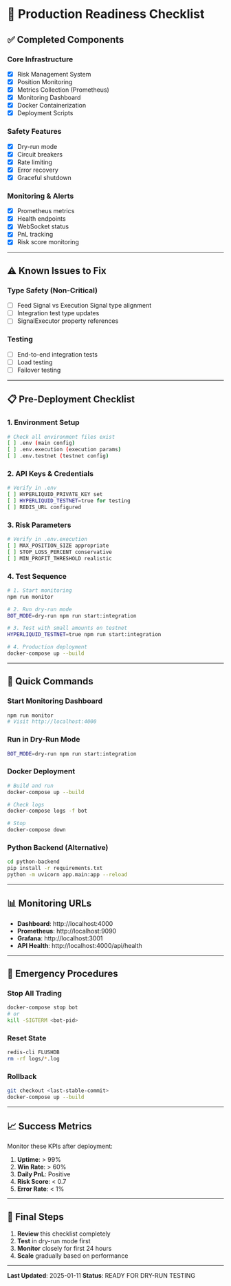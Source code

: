 # 🚀 Production Readiness Checklist

## ✅ Completed Components

### Core Infrastructure
- [x] Risk Management System
- [x] Position Monitoring  
- [x] Metrics Collection (Prometheus)
- [x] Monitoring Dashboard
- [x] Docker Containerization
- [x] Deployment Scripts

### Safety Features
- [x] Dry-run mode
- [x] Circuit breakers
- [x] Rate limiting
- [x] Error recovery
- [x] Graceful shutdown

### Monitoring & Alerts
- [x] Prometheus metrics
- [x] Health endpoints
- [x] WebSocket status
- [x] PnL tracking
- [x] Risk score monitoring

---

## ⚠️ Known Issues to Fix

### Type Safety (Non-Critical)
- [ ] Feed Signal vs Execution Signal type alignment
- [ ] Integration test type updates
- [ ] SignalExecutor property references

### Testing
- [ ] End-to-end integration tests
- [ ] Load testing
- [ ] Failover testing

---

## 📋 Pre-Deployment Checklist

### 1. Environment Setup
```bash
# Check all environment files exist
[ ] .env (main config)
[ ] .env.execution (execution params)
[ ] .env.testnet (testnet config)
```

### 2. API Keys & Credentials
```bash
# Verify in .env
[ ] HYPERLIQUID_PRIVATE_KEY set
[ ] HYPERLIQUID_TESTNET=true for testing
[ ] REDIS_URL configured
```

### 3. Risk Parameters
```bash
# Verify in .env.execution
[ ] MAX_POSITION_SIZE appropriate
[ ] STOP_LOSS_PERCENT conservative
[ ] MIN_PROFIT_THRESHOLD realistic
```

### 4. Test Sequence
```bash
# 1. Start monitoring
npm run monitor

# 2. Run dry-run mode
BOT_MODE=dry-run npm run start:integration

# 3. Test with small amounts on testnet
HYPERLIQUID_TESTNET=true npm run start:integration

# 4. Production deployment
docker-compose up --build
```

---

## 🔧 Quick Commands

### Start Monitoring Dashboard
```bash
npm run monitor
# Visit http://localhost:4000
```

### Run in Dry-Run Mode
```bash
BOT_MODE=dry-run npm run start:integration
```

### Docker Deployment
```bash
# Build and run
docker-compose up --build

# Check logs
docker-compose logs -f bot

# Stop
docker-compose down
```

### Python Backend (Alternative)
```bash
cd python-backend
pip install -r requirements.txt
python -m uvicorn app.main:app --reload
```

---

## 📊 Monitoring URLs

- **Dashboard**: http://localhost:4000
- **Prometheus**: http://localhost:9090
- **Grafana**: http://localhost:3001
- **API Health**: http://localhost:4000/api/health

---

## 🚨 Emergency Procedures

### Stop All Trading
```bash
docker-compose stop bot
# or
kill -SIGTERM <bot-pid>
```

### Reset State
```bash
redis-cli FLUSHDB
rm -rf logs/*.log
```

### Rollback
```bash
git checkout <last-stable-commit>
docker-compose up --build
```

---

## 📈 Success Metrics

Monitor these KPIs after deployment:

1. **Uptime**: > 99%
2. **Win Rate**: > 60%
3. **Daily PnL**: Positive
4. **Risk Score**: < 0.7
5. **Error Rate**: < 1%

---

## 🎯 Final Steps

1. **Review** this checklist completely
2. **Test** in dry-run mode first
3. **Monitor** closely for first 24 hours
4. **Scale** gradually based on performance

---

**Last Updated**: 2025-01-11
**Status**: READY FOR DRY-RUN TESTING

